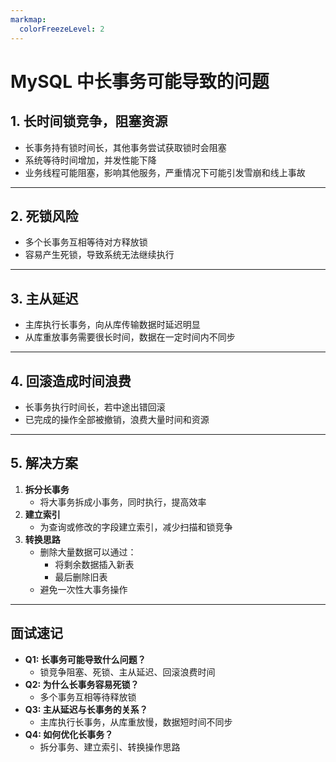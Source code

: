 ```yaml
---
markmap:
  colorFreezeLevel: 2
---
```


# MySQL 中长事务可能导致的问题

## 1. 长时间锁竞争，阻塞资源

- 长事务持有锁时间长，其他事务尝试获取锁时会阻塞
- 系统等待时间增加，并发性能下降
- 业务线程可能阻塞，影响其他服务，严重情况下可能引发雪崩和线上事故

---

## 2. 死锁风险

- 多个长事务互相等待对方释放锁
- 容易产生死锁，导致系统无法继续执行

---

## 3. 主从延迟

- 主库执行长事务，向从库传输数据时延迟明显
- 从库重放事务需要很长时间，数据在一定时间内不同步

---

## 4. 回滚造成时间浪费

- 长事务执行时间长，若中途出错回滚
- 已完成的操作全部被撤销，浪费大量时间和资源

---

## 5. 解决方案

1. **拆分长事务**
   - 将大事务拆成小事务，同时执行，提高效率
2. **建立索引**
   - 为查询或修改的字段建立索引，减少扫描和锁竞争
3. **转换思路**
   - 删除大量数据可以通过：
     - 将剩余数据插入新表
     - 最后删除旧表
   - 避免一次性大事务操作

---

## 面试速记

- **Q1: 长事务可能导致什么问题？**
  - 锁竞争阻塞、死锁、主从延迟、回滚浪费时间
- **Q2: 为什么长事务容易死锁？**
  - 多个事务互相等待释放锁
- **Q3: 主从延迟与长事务的关系？**
  - 主库执行长事务，从库重放慢，数据短时间不同步
- **Q4: 如何优化长事务？**
  - 拆分事务、建立索引、转换操作思路
